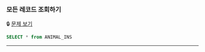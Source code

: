 ### 모든 레코드 조회하기

🔒 [문제 보기](https://school.programmers.co.kr/learn/courses/30/lessons/59034)


```SQL
SELECT * from ANIMAL_INS
```

------
